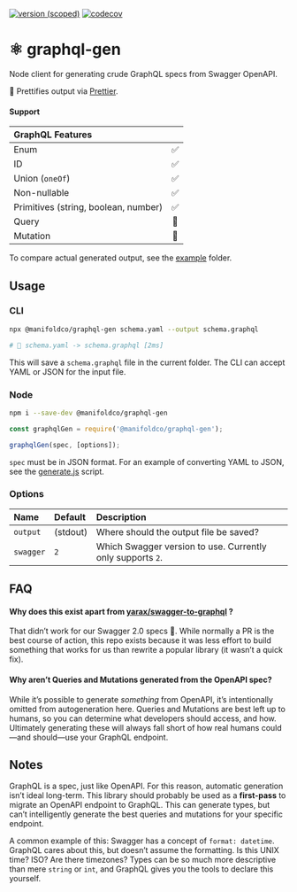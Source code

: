[![version
(scoped)](https://img.shields.io/npm/v/@manifoldco/graphql-gen.svg)](https://www.npmjs.com/package/@manifoldco/graphql-gen)
[![codecov](https://codecov.io/gh/manifoldco/graphql-gen/branch/master/graph/badge.svg)](https://codecov.io/gh/manifoldco/graphql-gen)

# ⚛️ graphql-gen

Node client for generating crude GraphQL specs from Swagger OpenAPI.

💅 Prettifies output via [Prettier][prettier].

#### Support

| GraphQL Features                     |     |
| :----------------------------------- | :-: |
| Enum                                 | ✅  |
| ID                                   | ✅  |
| Union (`oneOf`)                      | ✅  |
| Non-nullable                         | ✅  |
| Primitives (string, boolean, number) | ✅  |
| Query                                | 🚫  |
| Mutation                             | 🚫  |

To compare actual generated output, see the [example](./example) folder.

## Usage

### CLI

```bash
npx @manifoldco/graphql-gen schema.yaml --output schema.graphql

# 🚀 schema.yaml -> schema.graphql [2ms]
```

This will save a `schema.graphql` file in the current folder. The CLI can
accept YAML or JSON for the input file.

### Node

```bash
npm i --save-dev @manifoldco/graphql-gen
```

```js
const graphqlGen = require('@manifoldco/graphql-gen');

graphqlGen(spec, [options]);
```

`spec` must be in JSON format. For an example of converting YAML to JSON, see
the [generate.js](./scripts/generate.js) script.

### Options

| Name      | Default  | Description                                                |
| :-------- | :------- | :--------------------------------------------------------- |
| `output`  | (stdout) | Where should the output file be saved?                     |
| `swagger` | `2`      | Which Swagger version to use. Currently only supports `2`. |

## FAQ

#### Why does this exist apart from [yarax/swagger-to-graphql](https://github.com/yarax/swagger-to-graphql) ?

That didn’t work for our Swagger 2.0 specs 🤷. While normally a PR is the best
course of action, this repo exists because it was less effort to build something
that works for us than rewrite a popular library (it wasn’t a quick fix).

#### Why aren’t Queries and Mutations generated from the OpenAPI spec?

While it’s possible to generate _something_ from OpenAPI, it’s intentionally
omitted from autogeneration here. Queries and Mutations are best left up to
humans, so you can determine what developers should access, and how.
Ultimately generating these will always fall short of how real humans
could—and should—use your GraphQL endpoint.

## Notes

GraphQL is a spec, just like OpenAPI. For this reason, automatic generation
isn’t ideal long-term. This library should probably be used as a
**first-pass** to migrate an OpenAPI endpoint to GraphQL. This can generate
types, but can’t intelligently generate the best queries and mutations for
your specific endpoint.

A common example of this: Swagger has a concept of `format: datetime`.
GraphQL cares about this, but doesn’t assume the formatting. Is this UNIX
time? ISO? Are there timezones? Types can be so much more descriptive than
mere `string` or `int`, and GraphQL gives you the tools to declare this
yourself.

[prettier]: https://github.com/prettier/prettier
